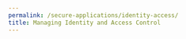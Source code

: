 ```yaml
---
permalink: /secure-applications/identity-access/
title: Managing Identity and Access Control
---
```


